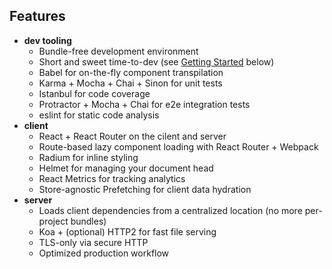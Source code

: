 ## Features
- **dev tooling**
    - Bundle-free development environment
    - Short and sweet time-to-dev (see [Getting Started](#getting-started) below)
    - Babel for on-the-fly component transpilation
    - Karma + Mocha + Chai + Sinon for unit tests
    - Istanbul for code coverage
    - Protractor + Mocha + Chai for e2e integration tests
    - eslint for static code analysis
- **client**
    - React + React Router on the cilent and server
    - Route-based lazy component loading with React Router + Webpack
    - Radium for inline styling
    - Helmet for managing your document head
    - React Metrics for tracking analytics
    - Store-agnostic Prefetching for client data hydration
- **server**
    - Loads client dependencies from a centralized location (no more per-project bundles)
    - Koa + (optional) HTTP2 for fast file serving
    - TLS-only via secure HTTP
    - Optimized production workflow
